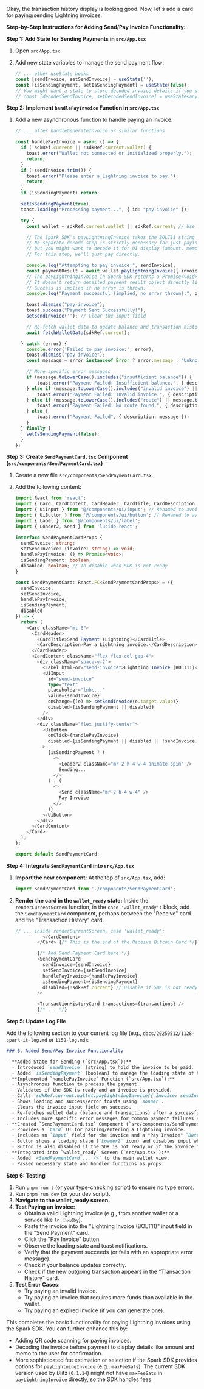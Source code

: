 Okay, the transaction history display is looking good. Now, let's add a card for paying/sending Lightning invoices.

**Step-by-Step Instructions for Adding Send/Pay Invoice Functionality:**

**Step 1: Add State for Sending Payments in `src/App.tsx`**

1.  Open `src/App.tsx`.
2.  Add new state variables to manage the send payment flow:

    ```typescript
    // ... other useState hooks
    const [sendInvoice, setSendInvoice] = useState('');
    const [isSendingPayment, setIsSendingPayment] = useState(false);
    // You might want a state to store decoded invoice details if you plan to show them
    // const [decodedSendInvoice, setDecodedSendInvoice] = useState<any>(null); // 'any' for now, define type later
    ```

**Step 2: Implement `handlePayInvoice` Function in `src/App.tsx`**

1.  Add a new asynchronous function to handle paying an invoice:

    ```typescript
    // ... after handleGenerateInvoice or similar functions

    const handlePayInvoice = async () => {
      if (!sdkRef.current || !sdkRef.current.wallet) {
        toast.error("Wallet not connected or initialized properly.");
        return;
      }
      if (!sendInvoice.trim()) {
        toast.error("Please enter a Lightning invoice to pay.");
        return;
      }
      if (isSendingPayment) return;

      setIsSendingPayment(true);
      toast.loading("Processing payment...", { id: "pay-invoice" });

      try {
        const wallet = sdkRef.current.wallet || sdkRef.current; // Use the wallet instance

        // The Spark SDK's payLightningInvoice takes the BOLT11 string directly.
        // No separate decode step is strictly necessary for just paying,
        // but you might want to decode it for UI display (amount, memo) before sending.
        // For this step, we'll just pay directly.

        console.log("Attempting to pay invoice:", sendInvoice);
        const paymentResult = await wallet.payLightningInvoice({ invoice: sendInvoice });
        // The payLightningInvoice in Spark SDK returns a Promise<void> on success or throws an error.
        // It doesn't return detailed payment result object directly like some other SDKs might.
        // Success is implied if no error is thrown.
        console.log("Payment successful (implied, no error thrown):", paymentResult); // paymentResult will be undefined

        toast.dismiss("pay-invoice");
        toast.success("Payment Sent Successfully!");
        setSendInvoice(''); // Clear the input field

        // Re-fetch wallet data to update balance and transaction history
        await fetchWalletData(sdkRef.current);

      } catch (error) {
        console.error('Failed to pay invoice:', error);
        toast.dismiss("pay-invoice");
        const message = error instanceof Error ? error.message : "Unknown error during payment.";

        // More specific error messages
        if (message.toLowerCase().includes("insufficient balance")) {
            toast.error("Payment Failed: Insufficient balance.", { description: "Please check your balance and try again."});
        } else if (message.toLowerCase().includes("invalid invoice") || message.toLowerCase().includes("decode error")) {
            toast.error("Payment Failed: Invalid invoice.", { description: "Please check the invoice string and try again."});
        } else if (message.toLowerCase().includes("route") || message.toLowerCase().includes("path not found")) {
            toast.error("Payment Failed: No route found.", { description: "Could not find a path to the destination. The recipient might be offline or there might be network issues."});
        } else {
            toast.error("Payment Failed", { description: message });
        }
      } finally {
        setIsSendingPayment(false);
      }
    };
    ```

**Step 3: Create `SendPaymentCard.tsx` Component (`src/components/SendPaymentCard.tsx`)**

1.  Create a new file `src/components/SendPaymentCard.tsx`.
2.  Add the following content:

    ```typescript
    import React from 'react';
    import { Card, CardContent, CardHeader, CardTitle, CardDescription } from '@/components/ui/card';
    import { UiInput } from '@/components/ui/input'; // Renamed to avoid conflict
    import { UiButton } from '@/components/ui/button'; // Renamed to avoid conflict
    import { Label } from '@/components/ui/label';
    import { Loader2, Send } from 'lucide-react';

    interface SendPaymentCardProps {
      sendInvoice: string;
      setSendInvoice: (invoice: string) => void;
      handlePayInvoice: () => Promise<void>;
      isSendingPayment: boolean;
      disabled: boolean; // To disable when SDK is not ready
    }

    const SendPaymentCard: React.FC<SendPaymentCardProps> = ({
      sendInvoice,
      setSendInvoice,
      handlePayInvoice,
      isSendingPayment,
      disabled
    }) => {
      return (
        <Card className="mt-6">
          <CardHeader>
            <CardTitle>Send Payment (Lightning)</CardTitle>
            <CardDescription>Pay a Lightning invoice.</CardDescription>
          </CardHeader>
          <CardContent className="flex flex-col gap-4">
            <div className="space-y-2">
              <Label htmlFor="send-invoice">Lightning Invoice (BOLT11)</Label>
              <UiInput
                id="send-invoice"
                type="text"
                placeholder="lnbc..."
                value={sendInvoice}
                onChange={(e) => setSendInvoice(e.target.value)}
                disabled={isSendingPayment || disabled}
              />
            </div>
            <div className="flex justify-center">
              <UiButton
                onClick={handlePayInvoice}
                disabled={isSendingPayment || disabled || !sendInvoice.trim()}
              >
                {isSendingPayment ? (
                  <>
                    <Loader2 className="mr-2 h-4 w-4 animate-spin" />
                    Sending...
                  </>
                ) : (
                  <>
                    <Send className="mr-2 h-4 w-4" />
                    Pay Invoice
                  </>
                )}
              </UiButton>
            </div>
          </CardContent>
        </Card>
      );
    };

    export default SendPaymentCard;
    ```

**Step 4: Integrate `SendPaymentCard` into `src/App.tsx`**

1.  **Import the new component:**
    At the top of `src/App.tsx`, add:
    ```typescript
    import SendPaymentCard from './components/SendPaymentCard';
    ```
2.  **Render the card in the `wallet_ready` state:**
    Inside the `renderCurrentScreen` function, in the `case 'wallet_ready':` block, add the `SendPaymentCard` component, perhaps between the "Receive" card and the "Transaction History" card.

    ```typescript
    // ... inside renderCurrentScreen, case 'wallet_ready':
              </CardContent>
            </Card> {/* This is the end of the Receive Bitcoin Card */}

            {/* Add Send Payment Card here */}
            <SendPaymentCard
              sendInvoice={sendInvoice}
              setSendInvoice={setSendInvoice}
              handlePayInvoice={handlePayInvoice}
              isSendingPayment={isSendingPayment}
              disabled={!sdkRef.current} // Disable if SDK is not ready
            />

            <TransactionHistoryCard transactions={transactions} />
            {/* ... */}
    ```

**Step 5: Update Log File**

Add the following section to your current log file (e.g., `docs/20250512/1128-spark-it-log.md` or `1159-log.md`):

```markdown
### 6. Added Send/Pay Invoice Functionality

- **Added State for Sending (`src/App.tsx`):**
  - Introduced `sendInvoice` (string) to hold the invoice to be paid.
  - Added `isSendingPayment` (boolean) to manage the loading state of the pay button.
- **Implemented `handlePayInvoice` Function (`src/App.tsx`):**
  - Asynchronous function to process the payment.
  - Validates if the SDK is ready and an invoice is provided.
  - Calls `sdkRef.current.wallet.payLightningInvoice({ invoice: sendInvoice })`.
  - Shows loading and success/error toasts using `sonner`.
  - Clears the invoice input field on success.
  - Re-fetches wallet data (balance and transactions) after a successful payment.
  - Includes more specific error messages for common payment failures (insufficient balance, invalid invoice, no route).
- **Created `SendPaymentCard.tsx` Component (`src/components/SendPaymentCard.tsx`):**
  - Provides a `Card` UI for pasting/entering a Lightning invoice.
  - Includes an `Input` field for the invoice and a "Pay Invoice" `Button`.
  - Button shows a loading state (`Loader2` icon) and disables input while `isSendingPayment` is true.
  - Button is also disabled if the SDK is not ready or if the invoice input is empty.
- **Integrated into `wallet_ready` Screen (`src/App.tsx`):**
  - Added `<SendPaymentCard ... />` to the main wallet view.
  - Passed necessary state and handler functions as props.
```

**Step 6: Testing**

1.  Run `pnpm run t` (or your type-checking script) to ensure no type errors.
2.  Run `pnpm run dev` (or your dev script).
3.  **Navigate to the wallet_ready screen.**
4.  **Test Paying an Invoice:**
    *   Obtain a valid Lightning invoice (e.g., from another wallet or a service like `ln.ാൽby`).
    *   Paste the invoice into the "Lightning Invoice (BOLT11)" input field in the "Send Payment" card.
    *   Click the "Pay Invoice" button.
    *   Observe the loading state and toast notifications.
    *   Verify that the payment succeeds (or fails with an appropriate error message).
    *   Check if your balance updates correctly.
    *   Check if the new outgoing transaction appears in the "Transaction History" card.
5.  **Test Error Cases:**
    *   Try paying an invalid invoice.
    *   Try paying an invoice that requires more funds than available in the wallet.
    *   Try paying an expired invoice (if you can generate one).

This completes the basic functionality for paying Lightning invoices using the Spark SDK. You can further enhance this by:
*   Adding QR code scanning for paying invoices.
*   Decoding the invoice before payment to display details like amount and memo to the user for confirmation.
*   More sophisticated fee estimation or selection if the Spark SDK provides options for `payLightningInvoice` (e.g., `maxFeeSats`). The current SDK version used by Blitz (`0.1.14`) might not have `maxFeeSats` in `payLightningInvoice` directly, so the SDK handles fees.
